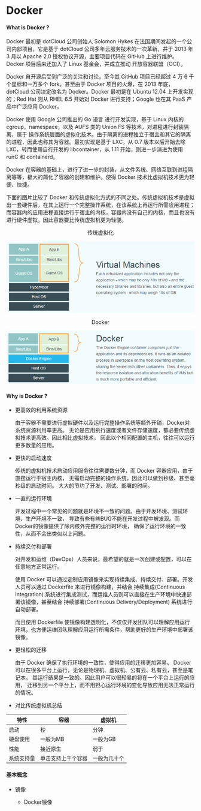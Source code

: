 # Docker

#### What is Docker ?
Docker 最初是 dotCloud 公司创始人 Solomon Hykes 在法国期间发起的一个公司内部项目，它是基于 dotCloud 公司多年云服务技术的一次革新，并于 2013 年 3 月以 Apache 2.0 授权协议开源，主要项目代码在 GitHub 上进行维护。Docker 项目后来还加入了 Linux 基金会，并成立推动 开放容器联盟（OCI）。

Docker 自开源后受到广泛的关注和讨论，至今其 GitHub 项目已经超过 4 万 6 千个星标和一万多个 fork。甚至由于 Docker 项目的火爆，在 2013 年底，dotCloud 公司决定改名为 Docker。Docker 最初是在 Ubuntu 12.04 上开发实现的；Red Hat 则从 RHEL 6.5 开始对 Docker 进行支持；Google 也在其 PaaS 产品中广泛应用 Docker。

Docker 使用 Google 公司推出的 Go 语言 进行开发实现，基于 Linux 内核的 cgroup，namespace，以及 AUFS 类的 Union FS 等技术，对进程进行封装隔离，属于 操作系统层面的虚拟化技术。由于隔离的进程独立于宿主和其它的隔离的进程，因此也称其为容器。最初实现是基于 LXC，从 0.7 版本以后开始去除 LXC，转而使用自行开发的 libcontainer，从 1.11 开始，则进一步演进为使用 runC 和 containerd。

Docker 在容器的基础上，进行了进一步的封装，从文件系统、网络互联到进程隔离等等，极大的简化了容器的创建和维护。使得 Docker 技术比虚拟机技术更为轻便、快捷。

下面的图片比较了 Docker 和传统虚拟化方式的不同之处。传统虚拟机技术是虚拟出一套硬件后，在其上运行一个完整操作系统，在该系统上再运行所需应用进程；而容器内的应用进程直接运行于宿主的内核，容器内没有自己的内核，而且也没有进行硬件虚拟。因此容器要比传统虚拟机更为轻便。

<center>传统虚拟化</center>

![传统虚拟化方式](../img/1530089079.jpg)

<center>Docker</center>

![Docker](../img/1530089931.jpg)

#### Why is Docker ?

- 更高效的利用系统资源

    由于容器不需要进行虚拟硬件以及运行完整操作系统等额外开销，Docker对系统资源利用率更高。
    无论是应用执行速度或者文件存储速度，都必要传统虚拟技术更高效。因此相比虚拟技术，
    因此以个相同配置的主机，往往可以运行更多数量的应用。
    
- 更快的启动速度

    传统的虚拟机技术启动应用服务往往需要数分钟，而 Docker 容器应用，由于直接运行于宿主内核，
    无需启动完整的操作系统，因此可以做到秒级、甚至毫秒级的启动时间。
    大大的节约了开发、测试、部署的时间。

- 一直的运行环境

    开发过程中一个常见的问题就是环境不一致的问题。由于开发环境、测试环境、生产环境不一致，
    导致有些有些BUG不能在开发过程中被发现。而Docker的镜像提供了除内核外完整的运行时环境，
    确保了运行环境的一致性，从而不会出类似以上问题。
    
- 持续交付和部署
    
    对开发和运维（DevOps）人员来说，最希望的就是一次创建或配置，可以在任意地方正常运行。
    
    使用 Docker 可以通过定制应用镜像来实现持续集成、持续交付、部署。开发人员可以通过 Dockerfile 来进行镜像构建，并结合 持续集成(Continuous Integration) 系统进行集成测试，而运维人员则可以直接在生产环境中快速部署该镜像，甚至结合 持续部署(Continuous Delivery/Deployment) 系统进行自动部署。
    
    而且使用 Dockerfile 使镜像构建透明化，不仅仅开发团队可以理解应用运行环境，也方便运维团队理解应用运行所需条件，帮助更好的生产环境中部署该镜像。
    
 - 更轻松的迁移
    
    由于 Docker 确保了执行环境的一致性，使得应用的迁移更加容易。
    Docker 可以在很多平台上运行，无论是物理机、虚拟机、公有云、私有云，甚至是笔记本，
    其运行结果是一致的。因此用户可以很轻易的将在一个平台上运行的应用，
    迁移到另一个平台上，而不用担心运行环境的变化导致应用无法正常运行的情况。
    
- 对比传统虚拟机总结

|特性|容器|虚拟机|
|---|---|---|
|启动|秒|分钟|
|硬盘使用|一般为MB|一般为GB|
|性能|接近原生|弱于|
|系统支持量|单击支持上千个容器|一般为几十个|

#### 基本概念

- 镜像
    
    - Docker镜像
    